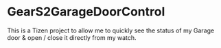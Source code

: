 # GearS2GarageDoorControl
This is a Tizen project to allow me to quickly see the status of my Garage door &amp; open / close it directly from my watch.
